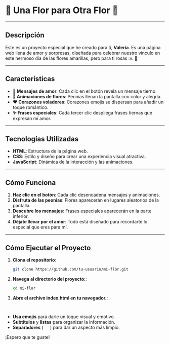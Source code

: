 # 🌸 **Una Flor para Otra Flor** 🌸

---

## **Descripción**

Este es un proyecto especial que he creado para ti, **Valeria**. Es una página web llena de amor y sorpresas, diseñada para celebrar nuestro vínculo en este hermoso día de las flores amarillas, pero para ti rosas :v. 🌼

---

## **Características**

- **💌 Mensajes de amor**: Cada clic en el botón revela un mensaje tierno.
- **🌺 Animaciones de flores**: Peonias llenan la pantalla con color y alegría.
- **❤️ Corazones voladores**: Corazones emojis se dispersan para añadir un toque romántico.
- **✨ Frases especiales**: Cada tercer clic despliega frases tiernas que expresan mi amor.

---

## **Tecnologías Utilizadas**

- **HTML**: Estructura de la página web.
- **CSS**: Estilo y diseño para crear una experiencia visual atractiva.
- **JavaScript**: Dinámica de la interacción y las animaciones.

---

## **Cómo Funciona**

1. **Haz clic en el botón**: Cada clic desencadena mensajes y animaciones.
2. **Disfruta de las peonias**: Flores aparecerán en lugares aleatorios de la pantalla.
3. **Descubre los mensajes**: Frases especiales aparecerán en la parte inferior.
4. **Déjate llevar por el amor**: Todo está diseñado para recordarte lo especial que eres para mí.

---

## **Cómo Ejecutar el Proyecto**

1. **Clona el repositorio**:
   ```bash
   git clone https://github.com/tu-usuario/mi-flor.git

2. **Navega al directorio del proyecto:**:
   ```bash
   cd mi-flor
3. **Abre el archivo index.html en tu navegador.**:
   ```bash


   
- **Usa emojis** para darle un toque visual y emotivo.
- **Subtítulos** y **listas** para organizar la información.
- **Separadores** (`---`) para dar un aspecto más limpio.

¡Espero que te guste!
